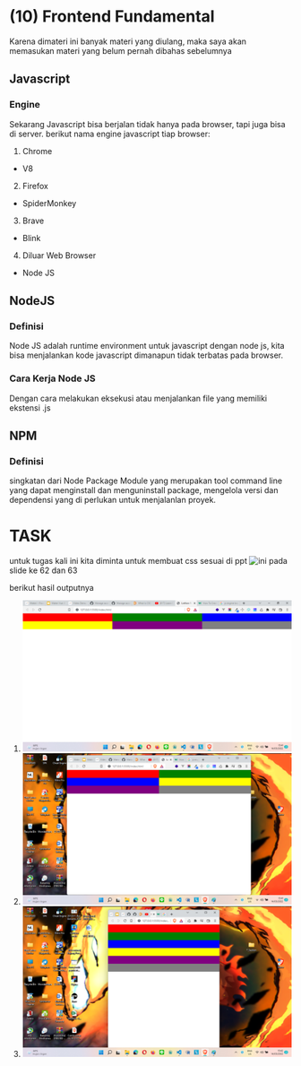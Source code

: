 # (10) Frontend Fundamental

Karena dimateri ini banyak materi yang diulang, maka saya akan memasukan materi yang belum pernah dibahas sebelumnya

## Javascript

### Engine

Sekarang Javascript bisa berjalan tidak hanya pada browser, tapi juga bisa di server. berikut nama engine javascript tiap browser:

1. Chrome

- V8

2. Firefox

- SpiderMonkey

3. Brave

- Blink

4. Diluar Web Browser

- Node JS

## NodeJS

### Definisi

Node JS adalah runtime environment untuk javascript dengan node js, kita bisa menjalankan kode javascript dimanapun tidak terbatas pada browser.

### Cara Kerja Node JS

Dengan cara melakukan eksekusi atau menjalankan file yang memiliki ekstensi .js

## NPM

### Definisi

singkatan dari Node Package Module yang merupakan tool command line yang dapat menginstall dan menguninstall package, mengelola versi dan dependensi yang di perlukan untuk menjalanlan proyek.

# TASK

untuk tugas kali ini kita diminta untuk membuat css sesuai di ppt ![ini](https://docs.google.com/presentation/d/1hbW-K9OTquu3ZSDMOicF1aZ7pddA4eJe0O1b-5g9Xv8/edit) pada slide ke 62 dan 63

berikut hasil outputnya

1. ![ini](screenshots/1.png)
2. ![ini](screenshots/2.png)
3. ![ini](screenshots/3.png)
